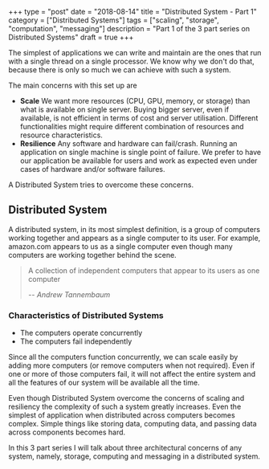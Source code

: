 +++
type = "post"
date = "2018-08-14"
title = "Distributed System - Part 1"
category = ["Distributed Systems"]
tags = ["scaling", "storage", "computation", "messaging"]
description = "Part 1 of the 3 part series on Distributed Systems"
draft = true
+++

The simplest of applications we can write and maintain are the ones that run
with a single thread on a single processor. We know why we don't do that, because
there is only so much we can achieve with such a system. 

The main concerns with this set up are 

* __Scale__  We want more resources (CPU, GPU, memory, or storage) than what is
  available on single server. Buying bigger server, even if available, is not
  efficient in terms of cost and server utilisation. Different functionalities
  might require different combination of resources and resource characteristics.
* __Resilience__ Any software and hardware can fail/crash. Running an
  application on single machine is single point of failure. We prefer to have
  our application be available for users and work as expected even under cases
  of hardware and/or software failures. 

A Distributed System tries to overcome these concerns. 

## Distributed System
A distributed system, in its most simplest definition, is a group of computers
working together and appears as a single computer to its user.  For example,
amazon.com appears to us as a single computer even though many computers are
working together behind the scene.

> A collection of independent computers that appear to its users as one computer
>
> -- _Andrew Tannembaum_

### Characteristics of Distributed Systems
* The computers operate concurrently 
* The computers fail independently

Since all the computers function concurrently, we can scale easily by adding
more computers (or remove computers when not required). Even if one or more of
those computers fail, it will not affect the entire system and all the features
of our system will be available all the time.

Even though Distributed System overcome the concerns of scaling and resiliency
the complexity of such a system greatly increases. Even the simplest of
application when distributed across computers becomes complex. Simple things like
storing data, computing data, and  passing data across components becomes hard.

In this 3 part series I will talk about three architectural concerns of any
system, namely, storage, computing and messaging in a distributed system.



  


